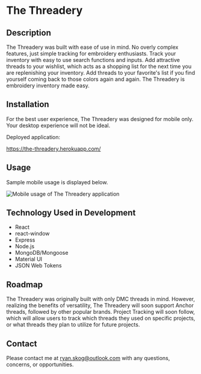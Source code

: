 # The Threadery

## Description

The Threadery was built with ease of use in mind. No overly complex features, just simple tracking for embroidery enthusiasts. Track your inventory with easy to use search functions and inputs. Add attractive threads to your wishlist, which acts as a shopping list for the next time you are replenishing your inventory. Add threads to your favorite's list if you find yourself coming back to those colors again and again. The Threadery is embroidery inventory made easy.

## Installation

For the best user experience, The Threadery was designed for mobile only. Your desktop experience will not be ideal.

Deployed application:

https://the-threadery.herokuapp.com/

## Usage

Sample mobile usage is displayed below.

<img src="./client/public/assets/images/threadery.gif" alt="Mobile usage of The Threadery application"/>

## Technology Used in Development

- React
- react-window
- Express
- Node.js
- MongoDB/Mongoose
- Material UI
- JSON Web Tokens

## Roadmap

The Threadery was originally built with only DMC threads in mind. However, realizing the benefits of versatility, The Threadery will soon support Anchor threads, followed by other popular brands. Project Tracking will soon follow, which will allow users to track which threads they used on specific projects, or what threads they plan to utilize for future projects.

## Contact

Please contact me at [ryan.skog@outlook.com](ryan.skog@outlook.com) with any questions, concerns, or opportunities.
